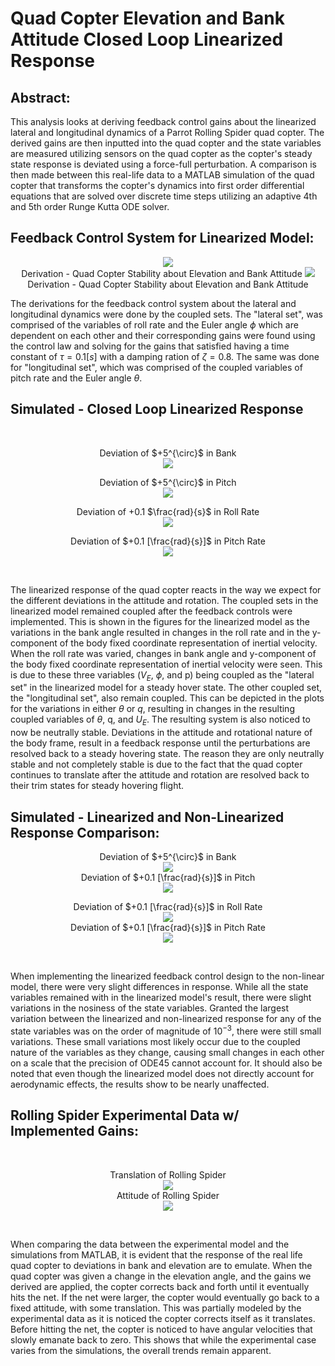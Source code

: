 
# Quad Copter Elevation and Bank Attitude Closed Loop Linearized Response

## Abstract:
This analysis looks at deriving feedback control gains about the linearized lateral and longitudinal dynamics of a Parrot Rolling Spider quad copter. The derived gains are then inputted into the quad copter and the state variables are measured utilizing sensors on the quad copter as the copter's steady state response is deviated using a force-full perturbation. A comparison is then made between this real-life data to a MATLAB simulation of the quad copter that transforms the copter's dynamics into first order differential equations that are solved over discrete time steps utilizing an adaptive 4th and 5th order Runge Kutta ODE solver.

## Feedback Control System for Linearized Model:
<p align="center">
  <img src="./Images/Deriv1.jpg" />
  <br/>
  Derivation - Quad Copter Stability about Elevation and Bank Attitude
  <img src="./Images/Deriv2.jpg" />
  <br/>
  Derivation - Quad Copter Stability about Elevation and Bank Attitude
</p>


The derivations for the feedback control system about the lateral and longitudinal dynamics were done by the coupled sets. The "lateral set", was comprised of the variables of roll rate and the Euler angle $\phi$ which are dependent on each other and their corresponding gains were found using the control law and solving for the gains that satisfied having a time constant of $\tau = 0.1 [s]$ with a damping ration of $\zeta = 0.8$. The same was done for "longitudinal set", which was comprised of the coupled variables of pitch rate and the Euler angle $\theta$.




## Simulated - Closed Loop Linearized Response
<br/>
<p align="center">
    Deviation of $+5^{\circ}$ in Bank
    <br/>
    <img src="./Images/LBank.jpg" />
</p>
<p align="center">
    Deviation of $+5^{\circ}$ in Pitch
    <br/>
    <img src="./Images/LPitch.jpg" />
</p>
<p align="center">
    Deviation of +0.1 $\frac{rad}{s}$ in Roll Rate
    <br/>
    <img src="./Images/LRollRate.jpg" />
</p>
<p align="center">
    Deviation of $+0.1 [\frac{rad}{s}]$ in Pitch Rate
    <br/>
    <img src="./Images/LPitchRate.jpg" />
</p>
<br />

The linearized response of the quad copter reacts in the way we expect for the different deviations in the attitude and rotation. The coupled sets in the linearized model remained coupled after the feedback controls were implemented. This is shown in the figures for the linearized model as the variations in the bank angle resulted in changes in the roll rate and in the y-component of the body fixed coordinate representation of inertial velocity. When the roll rate was varied, changes in bank angle and y-component of the body fixed coordinate representation of inertial velocity were seen. This is due to these three variables ($V_E$, $\phi$, and p) being coupled as the "lateral set" in the linearized model for a steady hover state. The other coupled set, the "longitudinal set", also remain coupled. This can be depicted in the plots for the variations in either $\theta$ or $q$, resulting in changes in the resulting coupled variables of $\theta$, q, and $U_E$. The resulting system is also noticed to now be neutrally stable. Deviations in the attitude and rotational nature of the body frame, result in a feedback response until the perturbations are resolved back to a steady hovering state. The reason they are only neutrally stable and not completely stable is due to the fact that the quad copter continues to translate after the attitude and rotation are resolved back to their trim states for steady hovering flight. 


## Simulated - Linearized and Non-Linearized Response Comparison:

<p align="center">
    Deviation of $+5^{\circ}$ in Bank
    <br/> 
    <img src="./Images/BothBank.jpg" />
    <br/> 
    Deviation of $+0.1 [\frac{rad}{s}]$ in Pitch
    <br/>
    <img src="./Images/BothPitch.jpg" />
</p>
<p align="center">
    Deviation of $+0.1 [\frac{rad}{s}]$ in Roll Rate
    <br/>
    <img src="./Images/BothRollRate.jpg" />
    <br/> 
    Deviation of $+0.1 [\frac{rad}{s}]$ in Pitch Rate
    <br/>
    <img src="./Images/BothPitchRate.jpg" />
</p>
<br />

When implementing the linearized feedback control design to the non-linear model, there were very slight differences in response. While all the state variables remained with in the linearized model's result, there were slight variations in the nosiness of the state variables. Granted the largest variation between the linearized and non-linearized response  for any of the state variables was on the order of magnitude of $10^{-3}$, there were still small variations. These small variations most likely occur due to the coupled nature of the variables as they change, causing small changes in each other on a scale that the precision of ODE45 cannot account for. It should also be noted that even though the linearized model does not directly account for aerodynamic effects, the results show to be nearly unaffected. 

## Rolling Spider Experimental Data w/ Implemented Gains:
<br/>
<p align="center">
    Translation of Rolling Spider
    <br/> 
    <img src="./Images/DroneDataTranslation.jpg" />
    <br/>
    Attitude of Rolling Spider
    <br/>
    <img src="./Images/DroneDataAttittude.jpg" />
</p>
<br />

When comparing the data between the experimental model and the simulations from MATLAB, it is evident that the response of the real life quad copter to deviations in bank and elevation are to emulate. When the quad copter was given a change in the elevation angle, and the gains we derived are applied, the copter corrects back and forth until it eventually hits the net. If the net were larger, the copter would eventually go back to a fixed attitude, with some translation. This was partially modeled by the experimental data as it is noticed the copter corrects itself as it translates. Before hitting the net, the copter is noticed to have angular velocities that slowly emanate back to zero. This shows that while the experimental case varies from the simulations, the overall trends remain apparent. 
